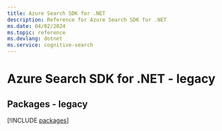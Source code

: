 ```yaml
---
title: Azure Search SDK for .NET
description: Reference for Azure Search SDK for .NET
ms.date: 04/02/2024
ms.topic: reference
ms.devlang: dotnet
ms.service: cognitive-search
---
```

# Azure Search SDK for .NET - legacy
## Packages - legacy
[!INCLUDE [packages](search-index.md)]